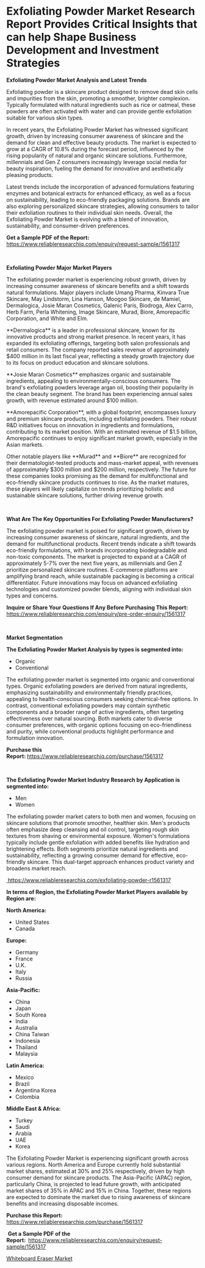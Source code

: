 <p><h1>Exfoliating Powder Market Research Report Provides Critical Insights that can help Shape Business Development and Investment Strategies</h1></p><p><strong>Exfoliating Powder Market Analysis and Latest Trends</strong></p>
<p><p>Exfoliating powder is a skincare product designed to remove dead skin cells and impurities from the skin, promoting a smoother, brighter complexion. Typically formulated with natural ingredients such as rice or oatmeal, these powders are often activated with water and can provide gentle exfoliation suitable for various skin types. </p><p>In recent years, the Exfoliating Powder Market has witnessed significant growth, driven by increasing consumer awareness of skincare and the demand for clean and effective beauty products. The market is expected to grow at a CAGR of 10.8% during the forecast period, influenced by the rising popularity of natural and organic skincare solutions. Furthermore, millennials and Gen Z consumers increasingly leverage social media for beauty inspiration, fueling the demand for innovative and aesthetically pleasing products.</p><p>Latest trends include the incorporation of advanced formulations featuring enzymes and botanical extracts for enhanced efficacy, as well as a focus on sustainability, leading to eco-friendly packaging solutions. Brands are also exploring personalized skincare strategies, allowing consumers to tailor their exfoliation routines to their individual skin needs. Overall, the Exfoliating Powder Market is evolving with a blend of innovation, sustainability, and consumer-driven preferences.</p></p>
<p><strong>Get a Sample PDF of the Report:&nbsp;</strong> <a href="https://www.reliableresearchiq.com/enquiry/request-sample/1561317?utm_campaign=3066&utm_medium=2&utm_source=Github&utm_content=ia&utm_term=04042025&utm_id=exfoliating-powder">https://www.reliableresearchiq.com/enquiry/request-sample/1561317</a></p>
<p>&nbsp;</p>
<p><strong>Exfoliating Powder Major Market Players</strong></p>
<p><p>The exfoliating powder market is experiencing robust growth, driven by increasing consumer awareness of skincare benefits and a shift towards natural formulations. Major players include Umang Pharma, Kinvara True Skincare, May Lindstorm, Lina Hanson, Moogoo Skincare, de Mamiel, Dermalogica, Josie Maran Cosmetics, Galenic Paris, Biodroga, Alex Carro, Herb Farm, Perla Whitening, Image Skincare, Murad, Biore, Amorepacific Corporation, and White and Elm.</p><p>**Dermalogica** is a leader in professional skincare, known for its innovative products and strong market presence. In recent years, it has expanded its exfoliating offerings, targeting both salon professionals and retail consumers. The company reported sales revenue of approximately $400 million in its last fiscal year, reflecting a steady growth trajectory due to its focus on product education and skincare solutions.</p><p>**Josie Maran Cosmetics** emphasizes organic and sustainable ingredients, appealing to environmentally-conscious consumers. The brand's exfoliating powders leverage argan oil, boosting their popularity in the clean beauty segment. The brand has been experiencing annual sales growth, with revenue estimated around $100 million.</p><p>**Amorepacific Corporation**, with a global footprint, encompasses luxury and premium skincare products, including exfoliating powders. Their robust R&D initiatives focus on innovation in ingredients and formulations, contributing to its market position. With an estimated revenue of $1.5 billion, Amorepacific continues to enjoy significant market growth, especially in the Asian markets.</p><p>Other notable players like **Murad** and **Biore** are recognized for their dermatologist-tested products and mass-market appeal, with revenues of approximately $300 million and $200 million, respectively. The future for these companies looks promising as the demand for multifunctional and eco-friendly skincare products continues to rise. As the market matures, these players will likely capitalize on trends prioritizing holistic and sustainable skincare solutions, further driving revenue growth.</p></p>
<p>&nbsp;</p>
<p><strong>What Are The Key Opportunities For Exfoliating Powder Manufacturers?</strong></p>
<p><p>The exfoliating powder market is poised for significant growth, driven by increasing consumer awareness of skincare, natural ingredients, and the demand for multifunctional products. Recent trends indicate a shift towards eco-friendly formulations, with brands incorporating biodegradable and non-toxic components. The market is projected to expand at a CAGR of approximately 5-7% over the next five years, as millennials and Gen Z prioritize personalized skincare routines. E-commerce platforms are amplifying brand reach, while sustainable packaging is becoming a critical differentiator. Future innovations may focus on advanced exfoliating technologies and customized powder blends, aligning with individual skin types and concerns.</p></p>
<p><strong>Inquire or Share Your Questions If Any Before Purchasing This Report:</strong> <a href="https://www.reliableresearchiq.com/enquiry/pre-order-enquiry/1561317?utm_campaign=3066&utm_medium=2&utm_source=Github&utm_content=ia&utm_term=04042025&utm_id=exfoliating-powder">https://www.reliableresearchiq.com/enquiry/pre-order-enquiry/1561317</a></p>
<p>&nbsp;</p>
<p><strong>Market Segmentation</strong></p>
<p><strong>The Exfoliating Powder Market Analysis by types is segmented into:</strong></p>
<p><ul><li>Organic</li><li>Conventional</li></ul></p>
<p><p>The exfoliating powder market is segmented into organic and conventional types. Organic exfoliating powders are derived from natural ingredients, emphasizing sustainability and environmentally friendly practices, appealing to health-conscious consumers seeking chemical-free options. In contrast, conventional exfoliating powders may contain synthetic components and a broader range of active ingredients, often targeting effectiveness over natural sourcing. Both markets cater to diverse consumer preferences, with organic options focusing on eco-friendliness and purity, while conventional products highlight performance and formulation innovation.</p></p>
<p><strong>Purchase this Report:&nbsp;</strong><a href="https://www.reliableresearchiq.com/purchase/1561317?utm_campaign=3066&utm_medium=2&utm_source=Github&utm_content=ia&utm_term=04042025&utm_id=exfoliating-powder">https://www.reliableresearchiq.com/purchase/1561317</a></p>
<p>&nbsp;</p>
<p><strong>The Exfoliating Powder Market Industry Research by Application is segmented into:</strong></p>
<p><ul><li>Men</li><li>Women</li></ul></p>
<p><p>The exfoliating powder market caters to both men and women, focusing on skincare solutions that promote smoother, healthier skin. Men's products often emphasize deep cleansing and oil control, targeting rough skin textures from shaving or environmental exposure. Women's formulations typically include gentle exfoliation with added benefits like hydration and brightening effects. Both segments prioritize natural ingredients and sustainability, reflecting a growing consumer demand for effective, eco-friendly skincare. This dual-target approach enhances product variety and broadens market reach.</p></p>
<p><a href="https://www.reliableresearchiq.com/exfoliating-powder-r1561317?utm_campaign=3066&utm_medium=2&utm_source=Github&utm_content=ia&utm_term=04042025&utm_id=exfoliating-powder">&nbsp;https://www.reliableresearchiq.com/exfoliating-powder-r1561317</a></p>
<p><strong>In terms of Region, the Exfoliating Powder Market Players available by Region are:</strong></p>
<p>
    <p> <strong> North America: </strong>
        <ul>
            <li>United States</li>
            <li>Canada</li>
        </ul>
        </p> 
    <p> <strong> Europe: </strong>
        <ul>
            <li>Germany</li>
            <li>France</li>
            <li>U.K.</li>
            <li>Italy</li>
            <li>Russia</li>
        </ul>
        </p> 
    <p> <strong> Asia-Pacific: </strong>
        <ul>
            <li>China</li>
            <li>Japan</li>
            <li>South Korea</li>
            <li>India</li>
            <li>Australia</li>
            <li>China Taiwan</li>
            <li>Indonesia</li>
            <li>Thailand</li>
            <li>Malaysia</li>
        </ul>
        </p> 
    <p> <strong> Latin America: </strong>
        <ul>
            <li>Mexico</li>
            <li>Brazil</li>
            <li>Argentina Korea</li>
            <li>Colombia</li>
        </ul>
        </p> 
    <p> <strong> Middle East & Africa: </strong>
        <ul>
            <li>Turkey</li>
            <li>Saudi</li>
            <li>Arabia</li>
            <li>UAE</li>
            <li>Korea</li>
        </ul>
    </p>
    </p>
<p><p>The Exfoliating Powder Market is experiencing significant growth across various regions. North America and Europe currently hold substantial market shares, estimated at 30% and 25% respectively, driven by high consumer demand for skincare products. The Asia-Pacific (APAC) region, particularly China, is projected to lead future growth, with anticipated market shares of 35% in APAC and 15% in China. Together, these regions are expected to dominate the market due to rising awareness of skincare benefits and increasing disposable incomes.</p></p>
<p><strong>Purchase this Report: </strong><a href="https://www.reliableresearchiq.com/purchase/1561317?utm_campaign=3066&utm_medium=2&utm_source=Github&utm_content=ia&utm_term=04042025&utm_id=exfoliating-powder">https://www.reliableresearchiq.com/purchase/1561317</a></p>
<p>&nbsp;<strong>Get a Sample PDF of the Report:&nbsp;&nbsp;</strong><a href="https://www.reliableresearchiq.com/enquiry/request-sample/1561317?utm_campaign=3066&utm_medium=2&utm_source=Github&utm_content=ia&utm_term=04042025&utm_id=exfoliating-powder">https://www.reliableresearchiq.com/enquiry/request-sample/1561317</a></p>
<p><strong></strong></p>
<p><p><a href="https://github.com/zitanebeibit9/Market-Research-Report-List-1/blob/main/whiteboard-eraser-market.md?utm_campaign=3066&utm_medium=2&utm_source=Github&utm_content=ia&utm_term=04042025&utm_id=exfoliating-powder">Whiteboard Eraser Market</a></p></p>